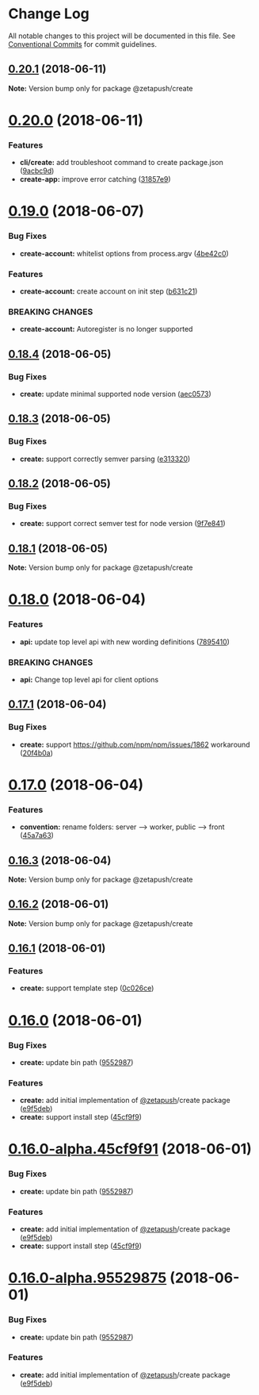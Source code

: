 # Change Log

All notable changes to this project will be documented in this file.
See [Conventional Commits](https://conventionalcommits.org) for commit guidelines.

<a name="0.20.1"></a>
## [0.20.1](https://github.com/zetapush/zetapush/compare/v0.20.0...v0.20.1) (2018-06-11)




**Note:** Version bump only for package @zetapush/create

<a name="0.20.0"></a>
# [0.20.0](https://github.com/zetapush/zetapush/compare/v0.19.0...v0.20.0) (2018-06-11)


### Features

* **cli/create:** add troubleshoot command to create package.json ([9acbc9d](https://github.com/zetapush/zetapush/commit/9acbc9d))
* **create-app:** improve error catching ([31857e9](https://github.com/zetapush/zetapush/commit/31857e9))




<a name="0.19.0"></a>
# [0.19.0](https://github.com/zetapush/zetapush/compare/v0.18.4...v0.19.0) (2018-06-07)


### Bug Fixes

* **create-account:** whitelist options from process.argv ([4be42c0](https://github.com/zetapush/zetapush/commit/4be42c0))


### Features

* **create-account:** create account on init step ([b631c21](https://github.com/zetapush/zetapush/commit/b631c21))


### BREAKING CHANGES

* **create-account:** Autoregister is no longer supported




<a name="0.18.4"></a>
## [0.18.4](https://github.com/zetapush/zetapush/compare/v0.18.3...v0.18.4) (2018-06-05)


### Bug Fixes

* **create:** update minimal supported node version ([aec0573](https://github.com/zetapush/zetapush/commit/aec0573))




<a name="0.18.3"></a>
## [0.18.3](https://github.com/zetapush/zetapush/compare/v0.18.2...v0.18.3) (2018-06-05)


### Bug Fixes

* **create:** support correctly semver parsing ([e313320](https://github.com/zetapush/zetapush/commit/e313320))




<a name="0.18.2"></a>
## [0.18.2](https://github.com/zetapush/zetapush/compare/v0.18.1...v0.18.2) (2018-06-05)


### Bug Fixes

* **create:** support correct semver test for node version ([9f7e841](https://github.com/zetapush/zetapush/commit/9f7e841))




<a name="0.18.1"></a>
## [0.18.1](https://github.com/zetapush/zetapush/compare/v0.18.0...v0.18.1) (2018-06-05)




**Note:** Version bump only for package @zetapush/create

<a name="0.18.0"></a>
# [0.18.0](https://github.com/zetapush/zetapush/compare/v0.17.1...v0.18.0) (2018-06-04)


### Features

* **api:** update top level api with new wording definitions ([7895410](https://github.com/zetapush/zetapush/commit/7895410))


### BREAKING CHANGES

* **api:** Change top level api for client options




<a name="0.17.1"></a>
## [0.17.1](https://github.com/zetapush/zetapush/compare/v0.17.0...v0.17.1) (2018-06-04)


### Bug Fixes

* **create:** support https://github.com/npm/npm/issues/1862 workaround ([20f4b0a](https://github.com/zetapush/zetapush/commit/20f4b0a))




<a name="0.17.0"></a>
# [0.17.0](https://github.com/zetapush/zetapush/compare/v0.16.3...v0.17.0) (2018-06-04)


### Features

* **convention:** rename folders: server --> worker, public --> front ([45a7a63](https://github.com/zetapush/zetapush/commit/45a7a63))




<a name="0.16.3"></a>
## [0.16.3](https://github.com/zetapush/zetapush/compare/v0.16.2...v0.16.3) (2018-06-04)




**Note:** Version bump only for package @zetapush/create

<a name="0.16.2"></a>
## [0.16.2](https://github.com/zetapush/zetapush/compare/v0.16.1...v0.16.2) (2018-06-01)




**Note:** Version bump only for package @zetapush/create

<a name="0.16.1"></a>
## [0.16.1](https://github.com/zetapush/zetapush/compare/v0.16.0...v0.16.1) (2018-06-01)


### Features

* **create:** support template step ([0c026ce](https://github.com/zetapush/zetapush/commit/0c026ce))




<a name="0.16.0"></a>
# [0.16.0](https://github.com/zetapush/zetapush/compare/v0.15.3...v0.16.0) (2018-06-01)


### Bug Fixes

* **create:** update bin path ([9552987](https://github.com/zetapush/zetapush/commit/9552987))


### Features

* **create:** add initial implementation of [@zetapush](https://github.com/zetapush)/create package ([e9f5deb](https://github.com/zetapush/zetapush/commit/e9f5deb))
* **create:** support install step ([45cf9f9](https://github.com/zetapush/zetapush/commit/45cf9f9))




<a name="0.16.0-alpha.45cf9f91"></a>
# [0.16.0-alpha.45cf9f91](https://github.com/zetapush/zetapush/compare/v0.15.3...v0.16.0-alpha.45cf9f91) (2018-06-01)


### Bug Fixes

* **create:** update bin path ([9552987](https://github.com/zetapush/zetapush/commit/9552987))


### Features

* **create:** add initial implementation of [@zetapush](https://github.com/zetapush)/create package ([e9f5deb](https://github.com/zetapush/zetapush/commit/e9f5deb))
* **create:** support install step ([45cf9f9](https://github.com/zetapush/zetapush/commit/45cf9f9))




<a name="0.16.0-alpha.95529875"></a>
# [0.16.0-alpha.95529875](https://github.com/zetapush/zetapush/compare/v0.15.3...v0.16.0-alpha.95529875) (2018-06-01)


### Bug Fixes

* **create:** update bin path ([9552987](https://github.com/zetapush/zetapush/commit/9552987))


### Features

* **create:** add initial implementation of [@zetapush](https://github.com/zetapush)/create package ([e9f5deb](https://github.com/zetapush/zetapush/commit/e9f5deb))
